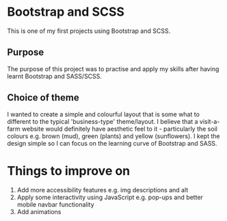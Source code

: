 # Bootstrap and SCSS
This is one of my first projects using Bootstrap and SCSS. 

## Purpose
The purpose of this project was to practise and apply my skills after having learnt Bootstrap and SASS/SCSS.

## Choice of theme
I wanted to create a simple and colourful layout that is some what to different to the typical 'business-type' theme/layout. I believe that a visit-a-farm website would definitely have aesthetic feel to it - particularly the soil colours e.g. brown (mud), green (plants) and yellow (sunflowers).  I kept the design simple so I can focus on the learning curve of Bootstrap and SASS.

# Things to improve on
1. Add more accessibility features e.g. img descriptions and alt
2. Apply some interactivity using JavaScript e.g. pop-ups and better mobile navbar functionality
3. Add animations
